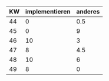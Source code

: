 | KW | implementieren | anderes | 
|----|----------------|---------| 
|44  | 0 | 0.5|
|45| 0 | 9 |
|46|10 | 3 |
|47| 8 | 4.5|
|48| 10 | 6 |
|49| 8 | 0 |
